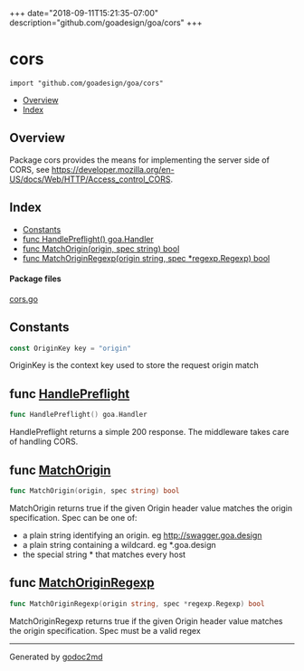+++
date="2018-09-11T15:21:35-07:00"
description="github.com/goadesign/goa/cors"
+++


# cors
`import "github.com/goadesign/goa/cors"`

* [Overview](#pkg-overview)
* [Index](#pkg-index)

## <a name="pkg-overview">Overview</a>
Package cors provides the means for implementing the server side of CORS,
see <a href="https://developer.mozilla.org/en-US/docs/Web/HTTP/Access_control_CORS">https://developer.mozilla.org/en-US/docs/Web/HTTP/Access_control_CORS</a>.




## <a name="pkg-index">Index</a>
* [Constants](#pkg-constants)
* [func HandlePreflight() goa.Handler](#HandlePreflight)
* [func MatchOrigin(origin, spec string) bool](#MatchOrigin)
* [func MatchOriginRegexp(origin string, spec *regexp.Regexp) bool](#MatchOriginRegexp)


#### <a name="pkg-files">Package files</a>
[cors.go](/src/github.com/goadesign/goa/cors/cors.go) 


## <a name="pkg-constants">Constants</a>
``` go
const OriginKey key = "origin"
```
OriginKey is the context key used to store the request origin match




## <a name="HandlePreflight">func</a> [HandlePreflight](/src/target/cors.go?s=1591:1625#L62)
``` go
func HandlePreflight() goa.Handler
```
HandlePreflight returns a simple 200 response. The middleware takes care of handling CORS.



## <a name="MatchOrigin">func</a> [MatchOrigin](/src/target/cors.go?s=732:774#L29)
``` go
func MatchOrigin(origin, spec string) bool
```
MatchOrigin returns true if the given Origin header value matches the
origin specification.
Spec can be one of:
- a plain string identifying an origin. eg <a href="http://swagger.goa.design">http://swagger.goa.design</a>
- a plain string containing a wildcard. eg *.goa.design
- the special string * that matches every host



## <a name="MatchOriginRegexp">func</a> [MatchOriginRegexp](/src/target/cors.go?s=1393:1456#L57)
``` go
func MatchOriginRegexp(origin string, spec *regexp.Regexp) bool
```
MatchOriginRegexp returns true if the given Origin header value matches the
origin specification.
Spec must be a valid regex








- - -
Generated by [godoc2md](http://godoc.org/github.com/davecheney/godoc2md)
